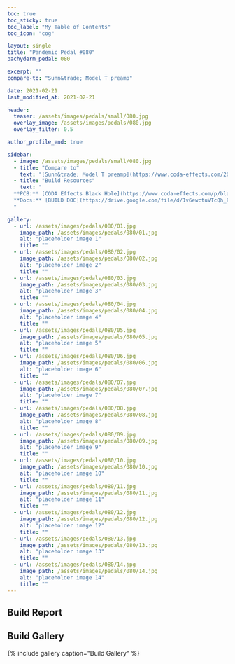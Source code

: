 ```yaml
---
toc: true
toc_sticky: true
toc_label: "My Table of Contents"
toc_icon: "cog"

layout: single
title: "Pandemic Pedal #080"
pachyderm_pedal: 080

excerpt: ""
compare-to: "Sunn&trade; Model T preamp"

date: 2021-02-21
last_modified_at: 2021-02-21

header:
  teaser: /assets/images/pedals/small/080.jpg
  overlay_image: /assets/images/pedals/080.jpg
  overlay_filter: 0.5

author_profile_end: true

sidebar:
  - image: /assets/images/pedals/small/080.jpg
  - title: "Compare to"
    text: "[Sunn&trade; Model T preamp](https://www.coda-effects.com/2017/12/black-hole-sunn-model-t-preamp.html)"
  - title: "Build Resources"
    text: "
  **PCB:** [CODA Effects Black Hole](https://www.coda-effects.com/p/black-hole-pcb.html)<br>
  **Docs:** [BUILD DOC](https://drive.google.com/file/d/1v6ewctuVTcQh_FMEzD_LcnKRfY3F2P4k/view?usp=sharing)
  "

gallery:
  - url: /assets/images/pedals/080/01.jpg
    image_path: /assets/images/pedals/080/01.jpg
    alt: "placeholder image 1"
    title: ""
  - url: /assets/images/pedals/080/02.jpg
    image_path: /assets/images/pedals/080/02.jpg
    alt: "placeholder image 2"
    title: ""
  - url: /assets/images/pedals/080/03.jpg
    image_path: /assets/images/pedals/080/03.jpg
    alt: "placeholder image 3"
    title: ""
  - url: /assets/images/pedals/080/04.jpg
    image_path: /assets/images/pedals/080/04.jpg
    alt: "placeholder image 4"
    title: ""
  - url: /assets/images/pedals/080/05.jpg
    image_path: /assets/images/pedals/080/05.jpg
    alt: "placeholder image 5"
    title: ""
  - url: /assets/images/pedals/080/06.jpg
    image_path: /assets/images/pedals/080/06.jpg
    alt: "placeholder image 6"
    title: ""
  - url: /assets/images/pedals/080/07.jpg
    image_path: /assets/images/pedals/080/07.jpg
    alt: "placeholder image 7"
    title: ""
  - url: /assets/images/pedals/080/08.jpg
    image_path: /assets/images/pedals/080/08.jpg
    alt: "placeholder image 8"
    title: ""
  - url: /assets/images/pedals/080/09.jpg
    image_path: /assets/images/pedals/080/09.jpg
    alt: "placeholder image 9"
    title: ""
  - url: /assets/images/pedals/080/10.jpg
    image_path: /assets/images/pedals/080/10.jpg
    alt: "placeholder image 10"
    title: ""
  - url: /assets/images/pedals/080/11.jpg
    image_path: /assets/images/pedals/080/11.jpg
    alt: "placeholder image 11"
    title: ""
  - url: /assets/images/pedals/080/12.jpg
    image_path: /assets/images/pedals/080/12.jpg
    alt: "placeholder image 12"
    title: ""
  - url: /assets/images/pedals/080/13.jpg
    image_path: /assets/images/pedals/080/13.jpg
    alt: "placeholder image 13"
    title: ""
  - url: /assets/images/pedals/080/14.jpg
    image_path: /assets/images/pedals/080/14.jpg
    alt: "placeholder image 14"
    title: ""
---
```


## Build Report ##

## Build Gallery ##

{% include gallery caption="Build Gallery" %}